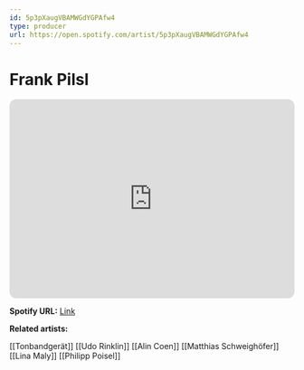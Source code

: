 ```yaml
---
id: 5p3pXaugVBAMWGdYGPAfw4
type: producer
url: https://open.spotify.com/artist/5p3pXaugVBAMWGdYGPAfw4
---
```

# Frank Pilsl

<iframe style="border-radius:12px" src="https://open.spotify.com/embed/artist/5p3pXaugVBAMWGdYGPAfw4" width="100%" height="352" frameBorder="0" allowfullscreen="" allow="autoplay; clipboard-write; encrypted-media; fullscreen; picture-in-picture" loading="lazy"></iframe>

**Spotify URL:** [Link](https://open.spotify.com/artist/5p3pXaugVBAMWGdYGPAfw4)

**Related artists:**

[[Tonbandgerät]]
[[Udo Rinklin]]
[[Alin Coen]]
[[Matthias Schweighöfer]]
[[Lina Maly]]
[[Philipp Poisel]]
